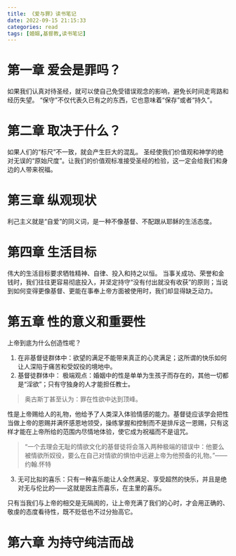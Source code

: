 ```yaml
---
title: 《爱与罪》读书笔记
date: 2022-09-15 21:15:33
categories: read
tags: [婚姻,基督教,读书笔记]
---
```

# 第一章 爱会是罪吗？
如果我们认真对待圣经，就可以使自己免受错误观念的影响，避免长时间走弯路和经历失望。
“保守”不仅代表久已有之的东西，它也意味着“保存”或者“持久”。

# 第二章 取决于什么？
如果人们的“标尺”不一致，就会产生巨大的混乱。
圣经使我们价值观和神学的绝对无误的“原始尺度”。让我们的价值观标准接受圣经的检验，这一定会给我们和身边的人带来祝福。

# 第三章 纵观现状
利己主义就是“自爱”的同义词，是一种不像基督、不配跟从耶稣的生活态度。

# 第四章 生活目标
伟大的生活目标要求牺牲精神、自律、投入和持之以恒。
当事关成功、荣誉和金钱时，我们往往更容易彻底投入，并坚定持守“没有付出就没有收获”的原则；当说到如何变得更像基督、更能在事奉上帝方面被使用时，我们却显得缺乏动力。

# 第五章 性的意义和重要性
上帝到底为什么创造性呢？
1. 在非基督徒群体中：欲望的满足不能带来真正的心灵满足；这所谓的快乐如何让人深陷于痛苦和受奴役的境地中。
2. 基督徒群体中：
    极端观点：婚姻中的性是单单为生孩子而存在的，其他一切都是“淫欲”；只有守独身的人才能担任教士。

> 奥古斯丁甚至认为：罪在性欲中达到顶峰。

性是上帝赐给人的礼物，他给予了人类深入体验情感的能力。基督徒应该学会把性当做上帝的恩赐并满怀感恩地领受，操练掌握和控制而不是排斥这一恩赐，只有这样才能在上帝所给的范围内尽情地体验，使它成为祝福而不是诅咒。

> “一个去理会无耻的情欲文化的基督徒将会落入两种极端的错误中：他要么被情欲所奴役，要么在自己对情欲的惧怕中远避上帝为他预备的礼物。”——约翰.怀特

3. 无可比拟的喜乐：只有一种喜乐能让人全然满足、享受超然的快乐，并且是绝对无与伦比的——这就是因主而喜乐，在主里的喜乐。

只有当我们与上帝的相交是无隔阂的，让上帝充满了我们的心时，才会用正确的、敬虔的态度看待性，既不贬低也不过分抬高它。

# 第六章 为持守纯洁而战


